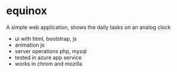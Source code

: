 # equinox
A simple web application, shows the daily tasks on an analog clock
* ui with html, bootstrap, js
* animation js
* server operations php, mysql
* tested in azure app service
* works in chrom and mozilla
